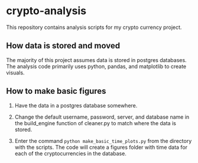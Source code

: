 # crypto-analysis
This repository contains analysis scripts for my crypto currency project.

## How data is stored and moved

The majority of this project assumes data is stored in postgres databases. The
analysis code primarily uses python, pandas, and matplotlib to create visuals.

## How to make basic figures

1. Have the data in a postgres database somewhere.

2. Change the default username, password, server, and database name in the build_engine function of cleaner.py to match where the data is stored.

3. Enter the command
```python make_basic_time_plots.py```
from the directory with the scripts. The code will create a figures folder with
time data for each of the cryptocurrencies in the database.
